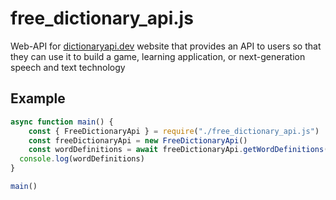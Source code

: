 # free_dictionary_api.js
Web-API for [dictionaryapi.dev](https://dictionaryapi.dev) website that provides an API to users so that they can use it to build a game, learning application, or next-generation speech and text technology

## Example
```JavaScript
async function main() {
	const { FreeDictionaryApi } = require("./free_dictionary_api.js")
	const freeDictionaryApi = new FreeDictionaryApi()
	const wordDefinitions = await freeDictionaryApi.getWordDefinitions("word")
  console.log(wordDefinitions)
}

main()
```
